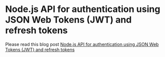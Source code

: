 # Node.js API for authentication using JSON Web Tokens (JWT) and refresh tokens

Please read this blog post [Node.js API for authentication using JSON Web Tokens (JWT) and refresh tokens](https://catalin.works/blog/nodejs-api-jwt-token-authentication-refresh-tokens/)